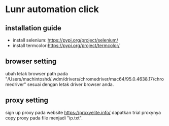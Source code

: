 # Lunr automation click

## installation guide
- install selenium: https://pypi.org/project/selenium/
- install termcolor:https://pypi.org/project/termcolor/

## browser setting
ubah letak browser path pada "/Users/machintoshd/.wdm/drivers/chromedriver/mac64/95.0.4638.17/chromedriver" sesuai dengan letak driver browser anda.

## proxy setting
sign up proxy pada website https://proxyelite.info/ dapatkan trial proxynya copy proxy pada file menjadi "ip.txt".
